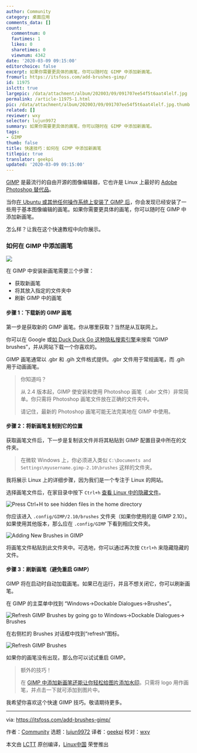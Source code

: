 ```yaml
---
author: Community
category: 桌面应用
comments_data: []
count:
  commentnum: 0
  favtimes: 1
  likes: 0
  sharetimes: 0
  viewnum: 4342
date: '2020-03-09 09:15:00'
editorchoice: false
excerpt: 如果你需要更具体的画笔，你可以随时在 GIMP 中添加新画笔。
fromurl: https://itsfoss.com/add-brushes-gimp/
id: 11975
islctt: true
largepic: /data/attachment/album/202003/09/091707ee54f5t6aat4lelf.jpg
permalink: /article-11975-1.html
pic: /data/attachment/album/202003/09/091707ee54f5t6aat4lelf.jpg.thumb.jpg
related: []
reviewer: wxy
selector: lujun9972
summary: 如果你需要更具体的画笔，你可以随时在 GIMP 中添加新画笔。
tags:
- GIMP
thumb: false
title: 快速技巧：如何在 GIMP 中添加新画笔
titlepic: true
translator: geekpi
updated: '2020-03-09 09:15:00'
---
```


[GIMP](https://www.gimp.org/) 是最流行的自由开源的图像编辑器，它也许是 Linux 上最好的 [Adobe Photoshop 替代品](https://itsfoss.com/open-source-photoshop-alternatives/)。


当你[在 Ubuntu 或其他任何操作系统上安装了 GIMP 后](https://itsfoss.com/gimp-2-10-release/)，你会发现已经安装了一些用于基本图像编辑的画笔。如果你需要更具体的画笔，你可以随时在 GIMP 中添加新画笔。


怎么样？让我在这个快速教程中向你展示。


### 如何在 GIMP 中添加画笔


![](/data/attachment/album/202003/09/091707ee54f5t6aat4lelf.jpg)


在 GIMP 中安装新画笔需要三个步骤：


* 获取新画笔
* 将其放入指定的文件夹中
* 刷新 GIMP 中的画笔


#### 步骤 1：下载新的 GIMP 画笔


第一步是获取新的 GIMP 画笔。你从哪里获取？当然是从互联网上。


你可以在 Google 或[如 Duck Duck Go 这种隐私搜索引擎](https://itsfoss.com/privacy-search-engines/)来搜索 “GIMP brushes”，并从网站下载一个你喜欢的。


GIMP 画笔通常以 .gbr 和 .gih 文件格式提供。.gbr 文件用于常规画笔，而 .gih 用于动画画笔。



> 
> 你知道吗？
> 
> 
> 从 2.4 版本起，GIMP 使安装和使用 Photoshop 画笔（.abr 文件）非常简单。你只需将 Photoshop 画笔文件放在正确的文件夹中。
> 
> 
> 请记住，最新的 Photoshop 画笔可能无法完美地在 GIMP 中使用。
> 
> 
> 


#### 步骤 2：将新画笔复制到它的位置


获取画笔文件后，下一步是复制该文件并将其粘贴到 GIMP 配置目录中所在的文件夹。



> 
> 在微软 Windows 上，你必须进入类似 `C:\Documents and Settings\myusername.gimp-2.10\brushes` 这样的文件夹。
> 
> 
> 


我将展示 Linux 上的详细步骤，因为我们是一个专注于 Linux 的网站。


选择画笔文件后，在家目录中按下 `Ctrl+h` [查看 Linux 中的隐藏文件](https://itsfoss.com/hide-folders-and-show-hidden-files-in-ubuntu-beginner-trick/)。


![Press Ctrl+H to see hidden files in the home directory](/data/attachment/album/202003/09/091525tg03iyw21ln2c431.jpg)


你应该进入 `.config/GIMP/2.10/brushes` 文件夹（如果你使用的是 GIMP 2.10）。如果使用其他版本，那么应在 `.config/GIMP` 下看到相应文件夹。


![Adding New Brushes in GIMP](/data/attachment/album/202003/09/091641rkyfauvqkngp33un.png)


将画笔文件粘贴到此文件夹中。可选地，你可以通过再次按 `Ctrl+h` 来隐藏隐藏的文件。


#### 步骤 3：刷新画笔（避免重启 GIMP）


GIMP 将在启动时自动加载画笔。如果已在运行，并且不想关闭它，你可以刷新画笔。


在 GIMP 的主菜单中找到 “Windows->Dockable Dialogues->Brushes”。


![Refresh GIMP Brushes by going go to Windows->Dockable Dialogues-> Brushes](/data/attachment/album/202003/09/091644ep6p7znzkcu67cuu.jpg)


在右侧栏的 Brushes 对话框中找到“refresh”图标。


![Refresh GIMP Brushes](/data/attachment/album/202003/09/091646mz7l7zdbr8171nct.jpg)


如果你的画笔没有出现，那么你可以试试重启 GIMP。



> 
> 额外的技巧！
> 
> 
> 在 [GIMP 中添加新画笔还能让你轻松给图片添加水印](https://itsfoss.com/add-watermark-gimp-linux/)。只需将 logo 用作画笔，并点击一下就可添加到图片中。
> 
> 
> 


我希望你喜欢这个快速 GIMP 技巧。敬请期待更多。




---


via: <https://itsfoss.com/add-brushes-gimp/>


作者：[Community](https://itsfoss.com/author/itsfoss/) 选题：[lujun9972](https://github.com/lujun9972) 译者：[geekpi](https://github.com/geekpi) 校对：[wxy](https://github.com/wxy)


本文由 [LCTT](https://github.com/LCTT/TranslateProject) 原创编译，[Linux中国](https://linux.cn/) 荣誉推出